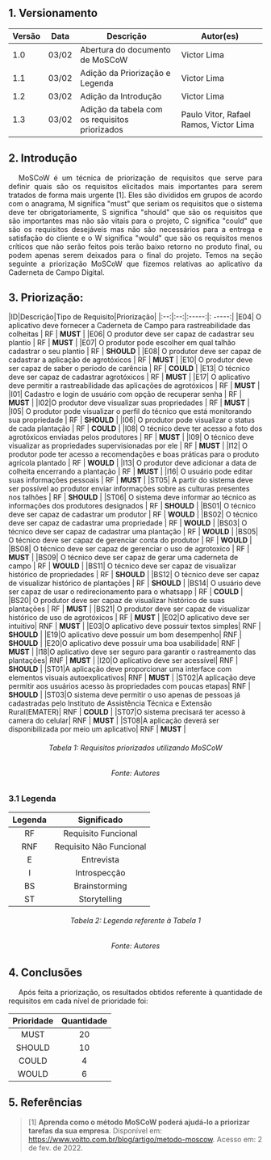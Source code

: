 ## 1. Versionamento

|Versão|Data|Descrição|Autor(es)|
|------|----|---------|---------|
|1.0|03/02|Abertura do documento de MoSCoW|Victor Lima|
|1.1|03/02|Adição da Priorização e Legenda|Victor Lima|
|1.2|03/02|Adição da Introdução|Victor Lima|
|1.3|03/02|Adição da tabela com os requisitos priorizados|Paulo Vitor, Rafael Ramos, Victor Lima|

## 2. Introdução
<p style="text-align: justify; text-indent: 20px">MoSCoW é um técnica de priorização de requisitos que serve para definir quais são os requisitos elicitados mais importantes para serem tratados de forma mais urgente [1]. Eles são divididos em grupos de acordo com o anagrama, M significa "must" que seriam os requisitos que o sistema deve ter obrigatoriamente, S significa "should" que são os requisitos que são importantes mas não são vitais para o projeto, C significa "could" que são os requisitos desejáveis mas não são necessários para a entrega e satisfação do cliente e o W significa "would" que são os requisitos menos críticos que não serão feitos pois terão baixo retorno no produto final, ou podem apenas serem deixados para o final do projeto. Temos na seção seguinte a priorização MoSCoW que fizemos relativas ao aplicativo da Caderneta de Campo Digital. </p>


## 3. Priorização:

|ID|Descrição|Tipo de Requisito|Priorização| 
|:--:|:--:|:-----:|: -----:| 
|E04| O aplicativo deve fornecer a Caderneta de Campo para rastreabilidade das colheitas | RF | <b>MUST</b> | 
|E06| O produtor deve ser capaz de cadastrar seu plantio | RF | <b>MUST</b> | 
|E07| O produtor pode escolher em qual talhão cadastrar o seu plantio | RF | <b>SHOULD</b> | 
|E08| O produtor deve ser capaz de cadastrar a aplicação de agrotóxicos | RF | <b>MUST</b> | 
|E10| O produtor deve ser capaz de saber o período de carência | RF | <b>COULD</b> | 
|E13| O técnico deve ser capaz de cadastrar agrotóxicos | RF | <b>MUST</b> | 
|E17| O aplicativo deve permitir a rastreabilidade das aplicações de agrotóxicos | RF | <b>MUST</b> | 
|I01| Cadastro e login de usuário com opção de recuperar senha | RF | <b>MUST</b> | 
|I02|O produtor deve visualizar suas propriedades | RF | <b>MUST</b> | 
|I05| O produtor pode visualizar o perfil do técnico que está monitorando sua propriedade | RF | <b>SHOULD</b> | 
|I06| O produtor pode visualizar o status de cada plantação | RF | <b>COULD</b> | 
|I08| O técnico deve ter acesso a foto dos agrotóxicos enviadas pelos produtores | RF | <b>MUST</b> | 
|I09| O técnico deve visualizar as propriedades supervisionadas por ele | RF | <b>MUST</b> | 
|I12| O produtor pode ter acesso a recomendações e boas práticas para o produto agrícola plantado | RF | <b>WOULD</b> | 
|I13| O produtor deve adicionar a data de colheita encerrando a plantação | RF | <b>MUST</b> | 
|I16| O usuário pode editar suas informações pessoais | RF | <b>MUST</b> | 
|ST05| A partir do sistema deve ser possível ao produtor enviar informações sobre as culturas presentes nos talhões | RF | <b>SHOULD</b> | 
|ST06| O sistema deve informar ao técnico as informações dos produtores designados | RF | <b>SHOULD</b> |
|BS01| O técnico deve ser capaz de cadastrar um produtor | RF | <b>WOULD</b> | 
|BS02| O técnico deve ser capaz de cadastrar uma propriedade | RF | <b>WOULD</b> | 
|BS03| O técnico deve ser capaz de cadastrar uma plantação | RF | <b>WOULD</b> | 
|BS05| O técnico deve ser capaz de gerenciar conta do produtor | RF | <b>WOULD</b> | 
|BS08| O técnico deve ser capaz de gerenciar o uso de agrotoxico | RF | <b>MUST</b> | 
|BS09| O técnico deve ser capaz de gerar uma caderneta de campo | RF | <b>WOULD</b> | 
|BS11| O técnico deve ser capaz de visualizar histórico de propriedades | RF | <b>SHOULD</b> | 
|BS12| O técnico deve ser capaz de visualizar histórico de plantações | RF | <b>SHOULD</b> | 
|BS14| O usuário deve ser capaz de usar o redirecionamento para o whatsapp | RF | <b>COULD</b> |  
|BS20| O produtor deve ser capaz de visualizar histórico de suas plantações | RF | <b>MUST</b> | 
|BS21| O produtor deve ser capaz de visualizar histórico de uso de agrotóxicos | RF | <b>MUST</b> |
|E02|O aplicativo deve ser intuitivo| RNF | <b>MUST</b> |
|E03|O aplicativo deve possuir textos simples| RNF | <b>SHOULD</b> |
|E19|O aplicativo deve possuir um bom desempenho| RNF | <b>SHOULD</b> |
|E20|O aplicativo deve possuir uma boa usabilidade| RNF | <b>MUST</b> |
|I18|O aplicativo deve ser seguro para garantir o rastreamento das plantações| RNF | <b>MUST</b> |
|I20|O aplicativo deve ser acessível| RNF | <b>SHOULD</b> |
|ST01|A aplicação deve proporcionar uma interface com elementos visuais autoexplicativos| RNF | <b>MUST</b> |
|ST02|A aplicação deve permitir aos usuários acesso às propriedades com poucas etapas| RNF | <b>SHOULD</b> |
|ST03|O sistema deve permitir o uso apenas de pessoas já cadastradas pelo Instituto de Assistência Técnica e Extensão Rural(EMATER)| RNF | <b>COULD</b> |
|ST07|O sistema precisará ter acesso à camera do celular| RNF | <b>MUST</b> |
|ST08|A aplicação deverá ser disponibilizada por meio um aplicativo| RNF | <b>MUST</b> |


<h6 align="center">Tabela 1: Requisitos priorizados utilizando MoSCoW</h6>
<h6 align="center">Fonte: Autores</h6>

### 3.1 Legenda
<center>

|Legenda|Significado| 
|:--:|:--:|
|RF|Requisito Funcional|
|RNF|Requisito Não Funcional|
|E|Entrevista|
|I|Introspecção|
|BS|Brainstorming|
|ST|Storytelling|

</center>

<h6 align="center">Tabela 2: Legenda referente à Tabela 1</h6>
<h6 align="center">Fonte: Autores</h6>


## 4. Conclusões

<p style="text-align: justify; text-indent: 20px">Após feita a priorização, os resultados obtidos referente à quantidade de requisitos em cada nível de prioridade foi:</p>

<center>

|Prioridade|Quantidade| 
|:--:|:--:|
|MUST|20|
|SHOULD|10|
|COULD|4|
|WOULD|6|


</center>


## 5. Referências
> [1] <b>Aprenda como o método MoSCoW poderá ajudá-lo a priorizar tarefas da sua empresa</b>. Disponível em: <a href="https://www.voitto.com.br/blog/artigo/metodo-moscow" target="_blanck">https://www.voitto.com.br/blog/artigo/metodo-moscow</a>. Acesso em: 2 de fev. de 2022.